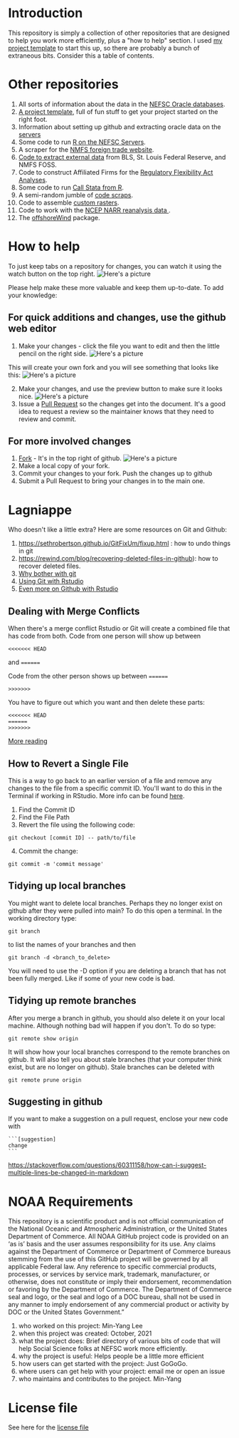 # Introduction
This repository is simply a collection of other repositories that are designed to help you work more efficiently, plus a "how to help" section.  I used [my project template](https://github.com/NEFSC/READ-SSB-Lee-project-template) to start this up, so there are probably a bunch of extraneous bits.  Consider this a table of contents.

# Other repositories 
1. All sorts of information about the data in the [NEFSC Oracle databases](https://github.com/NEFSC/READ-SSB-Lee-metadata).
2. [A project template](https://github.com/NEFSC/READ-SSB-Lee-project-template), full of fun stuff to get your project started on the right foot.
4. Information about setting up github and extracting oracle data on the [servers](https://github.com/NEFSC/READ-SSB-LEE-On-the-servers)
5. Some code to run [R on the NEFSC Servers](https://github.com/NEFSC/READ-SSB-Lee-Ronthenetwork).  
6. A scraper for the  [NMFS foreign trade website](https://github.com/cameronspeir/NOAA-Foreign-Fishery-Trade-Data-API).  
7. [Code to extract external data](https://github.com/NEFSC/READ-SSB-Lee-labor-and-wages) from BLS, St. Louis Federal Reserve, and NMFS FOSS.  
8. Code to construct Affiliated Firms for the [Regulatory Flexibility Act Analyses](https://github.com/NEFSC/READ-SSB-Lee-RFAdataset).
9. Some code to run [Call Stata from R](https://github.com/NEFSC/READ-SSB-LEE-R_calling_stata).  
10. A semi-random jumble of [code scraps](https://github.com/NEFSC/READ-SSB-Lee_code_scraps).  
11. Code to assemble [custom rasters](https://github.com/NEFSC/READ-SSB-Lee-Raster_requests).  
12. Code to work with the [NCEP  NARR reanalysis data ](https://github.com/NEFSC/READ-SSB-Lee-reanalysis).  
13. The [offshoreWind](https://github.com/dcorvi/offshoreWind) package.



# How to help 

To just keep tabs on a repository for changes, you can watch it using the watch button on the top right. ![Here's a picture](/images/watch.png)

Please help make these more valuable and keep them up-to-date.  To add your knowledge:

## For quick additions and changes, use the github web editor
1.   Make your changes  - click the file you want to edit and then the little pencil on the right side. ![Here's a picture](/images/straight_edit.jpg)
   
   This will create your own fork and you will see something that looks like this:  ![Here's a picture](/images/auto_fork.png)
  
2.   Make your changes, and use the preview button to make sure it looks nice. ![Here's a picture](/images/editor_preview.jpg)
3.   Issue a [Pull Request](https://docs.github.com/en/github/collaborating-with-issues-and-pull-requests/creating-a-pull-request-from-a-fork) so the changes get into the document.  It's a good idea to request a review so the maintainer knows that they need to review and commit.

## For more involved changes
1.  [Fork](https://docs.github.com/en/github/getting-started-with-github/fork-a-repo) - It's in the top right of github.  ![Here's a picture](/images/fork_edit.jpg)
2.  Make a local copy of your fork.  
3.  Commit your changes to your fork.  Push the changes up to github
4.  Submit a Pull Request to bring your changes in to the main one.


# Lagniappe

Who doesn't like a little extra? Here are some resources on Git and Github:
1. https://sethrobertson.github.io/GitFixUm/fixup.html : how to undo things in git
2. https://rewind.com/blog/recovering-deleted-files-in-github): how to recover deleted files.
3. [Why bother with git](https://www.youtube.com/watch?v=eWxxfttcMts)
4. [Using Git with Rstudio](https://cfss.uchicago.edu/setup/git-with-rstudio/) 
5. [Even more on Github with Rstudio](https://rfortherestofus.com/2021/02/how-to-use-git-github-with-r/)

## Dealing with Merge Conflicts

When there's a merge conflict Rstudio or Git will create a combined file that has code from both. Code from one person will show up between 

`<<<<<<< HEAD`

and 
`======`

Code from the other person shows up between 
`======`

`>>>>>>>`

You have to figure out which you want and then delete these parts:
```
<<<<<<< HEAD
======
>>>>>>> 
```

[More reading](https://stackoverflow.com/questions/7901864/git-conflict-markers)

## How to Revert a Single File  

This is a way to go back to an earlier version of a file and remove any changes to the file from a specific commit ID. You'll want to do this in the Terminal if working in RStudio. More info can be found [here](https://dev.to/lofiandcode/git-and-github-how-to-revert-a-single-file-dha).  

1. Find the Commit ID  
2. Find the File Path  
3. Revert the file using the following code: 
```
git checkout [commit ID] -- path/to/file 
```
4. Commit the change:
```
git commit -m 'commit message'  
```

## Tidying up local branches

You might want to delete local branches. Perhaps they no longer exist on github after they were pulled into main?  To do this open a terminal. In the working directory type:
```
git branch
```
to list the names of your branches and then 
```
git branch -d <branch_to_delete>
```
You will need to use the -D option if you are deleting a branch that has not been fully merged. Like if some of your new code is  bad.

## Tidying up remote branches

After you merge a branch in github, you should also delete it on your local machine. Although nothing bad will happen if you don't. To do so type:
```
git remote show origin
```
It will show how your local branches correspond to the remote branches on github. It will also tell you about stale branches (that your computer think exist, but are no longer on github). Stale branches can be deleted with

```
git remote prune origin
```

## Suggesting in github

If you want to make a suggestion on a pull request, enclose your new code with
````
```[suggestion]
change
```
````
https://stackoverflow.com/questions/60311158/how-can-i-suggest-multiple-lines-be-changed-in-markdown



# NOAA Requirements
This repository is a scientific product and is not official communication of the National Oceanic and Atmospheric Administration, or the United States Department of Commerce. All NOAA GitHub project code is provided on an ‘as is’ basis and the user assumes responsibility for its use. Any claims against the Department of Commerce or Department of Commerce bureaus stemming from the use of this GitHub project will be governed by all applicable Federal law. Any reference to specific commercial products, processes, or services by service mark, trademark, manufacturer, or otherwise, does not constitute or imply their endorsement, recommendation or favoring by the Department of Commerce. The Department of Commerce seal and logo, or the seal and logo of a DOC bureau, shall not be used in any manner to imply endorsement of any commercial product or activity by DOC or the United States Government.”


1. who worked on this project:  Min-Yang Lee
1. when this project was created: October, 2021 
1. what the project does: Brief directory of various bits of code that will help Social Science folks at NEFSC work more efficiently.
1. why the project is useful:  Helps people be a little more efficient
1. how users can get started with the project: Just GoGoGo.
1. where users can get help with your project:  email me or open an issue
1. who maintains and contributes to the project. Min-Yang

# License file
See here for the [license file](License.txt)
